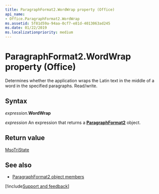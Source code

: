 ```yaml
---
title: ParagraphFormat2.WordWrap property (Office)
api_name:
- Office.ParagraphFormat2.WordWrap
ms.assetid: 5f81d59a-94aa-0cf7-e81d-4013063ad245
ms.date: 01/22/2019
ms.localizationpriority: medium
---
```



# ParagraphFormat2.WordWrap property (Office)

Determines whether the application wraps the Latin text in the middle of a word in the specified paragraphs. Read/write.


## Syntax

_expression_.**WordWrap**

_expression_ An expression that returns a **[ParagraphFormat2](Office.ParagraphFormat2.md)** object.


## Return value

[MsoTriState](office.msotristate.md)


## See also

- [ParagraphFormat2 object members](overview/library-reference/paragraphformat2-members-office.md)




[!include[Support and feedback](~/includes/feedback-boilerplate.md)]